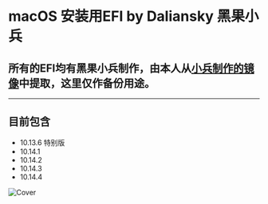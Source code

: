 # macOS 安装用EFI by Daliansky 黑果小兵

## 所有的EFI均有黑果小兵制作，由本人从[小兵制作的镜像](https://blog.daliansky.net/)中提取，这里仅作备份用途。

-------------------------------------

## 目前包含

- 10.13.6 特别版
- 10.14.1
- 10.14.2
- 10.14.3
- 10.14.4

![Cover](https://github.com/williambj1/EFI-from-Daliansky-backup/blob/master/Cover.png)